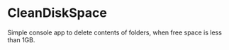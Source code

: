 # CleanDiskSpace
Simple console app to delete contents of folders, when free space is less than 1GB.
